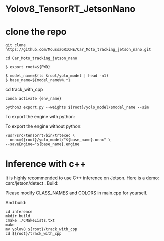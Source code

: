 # Yolov8_TensorRT_JetsonNano

# clone the repo
    git clone https://github.com/MoussaGRICHE/Car_Moto_tracking_jetson_nano.git

    cd Car_Moto_tracking_jetson_nano

    $ export root=${PWD}

    $ model_name=$(ls $root/yolo_model | head -n1)
    $ base_name=${model_name%%.*}

cd track_with_cpp

    conda activate {env_name}

    python3 export.py --weights ${root}/yolo_model/$model_name --sim


To export the engine with python:



To export the engine without python:

    /usr/src/tensorrt/bin/trtexec \
    --onnx=${root}/yolo_model/"${base_name}.onnx" \
    --saveEngine="${base_name}.engine

# Inference with c++

It is highly recommended to use C++ inference on Jetson. Here is a demo: csrc/jetson/detect .
Build:

Please modify CLASS_NAMES and COLORS in main.cpp for yourself.

And build:

    cd inference
    mkdir build
    cmake ./CMakeLists.txt
    make
    mv yolov8 ${root}/track_with_cpp
    cd ${root}/track_with_cpp
